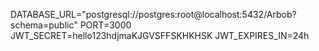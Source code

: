 DATABASE_URL="postgresql://postgres:root@localhost:5432/Arbob?schema=public"
PORT=3000
JWT_SECRET=hello123hdjmaKJGVSFFSKHKHSK
JWT_EXPIRES_IN=24h